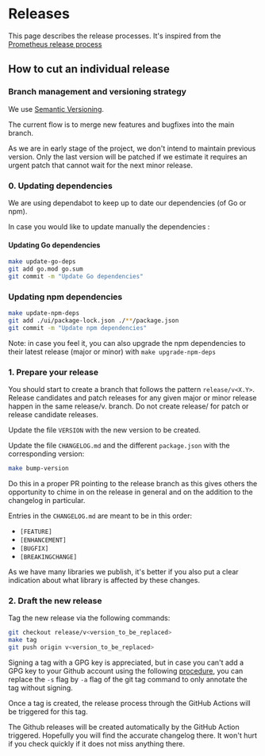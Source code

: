 Releases
========

This page describes the release processes. It's inspired from
the [Prometheus release process](https://github.com/prometheus/prometheus/blob/main/RELEASE.md)

## How to cut an individual release

### Branch management and versioning strategy

We use [Semantic Versioning](https://semver.org/).

The current flow is to merge new features and bugfixes into the main branch.

As we are in early stage of the project, we don't intend to maintain previous version. Only the last version will be
patched if we estimate it requires an urgent patch that cannot wait for the next minor release.

### 0. Updating dependencies

We are using dependabot to keep up to date our dependencies (of Go or npm).

In case you would like to update manually the dependencies :

#### Updating Go dependencies

```bash
make update-go-deps
git add go.mod go.sum
git commit -m "Update Go dependencies"
```

### Updating npm dependencies

```bash
make update-npm-deps
git add ./ui/package-lock.json ./**/package.json
git commit -m "Update npm dependencies"
```

Note: in case you feel it, you can also upgrade the npm dependencies to their latest release (major or minor)
with `make upgrade-npm-deps`

### 1. Prepare your release

You should start to create a branch that follows the pattern `release/v<X.Y>`. Release candidates and patch releases
for any given major or minor release happen in the same release/v<major>.<minor> branch. Do not create release/<version>
for patch or release candidate releases.

Update the file `VERSION` with the new version to be created.

Update the file `CHANGELOG.md` and the different `package.json` with the corresponding version:

```bash
make bump-version
```

Do this in a proper PR pointing to the release branch as this gives others the opportunity to chime in on the release in
general and on the addition to the changelog in particular.

Entries in the `CHANGELOG.md` are meant to be in this order:

* `[FEATURE]`
* `[ENHANCEMENT]`
* `[BUGFIX]`
* `[BREAKINGCHANGE]`

As we have many libraries we publish, it's better if you also put a clear indication about what library is affected by
these changes.

### 2. Draft the new release

Tag the new release via the following commands:

```bash
git checkout release/v<version_to_be_replaced>
make tag
git push origin v<version_to_be_replaced>
```

Signing a tag with a GPG key is appreciated, but in case you can't add a GPG key to your Github account using the
following [procedure](https://docs.github.com/en/authentication/managing-commit-signature-verification), you can replace
the `-s` flag by `-a` flag of the git tag command to only annotate the tag without signing.

Once a tag is created, the release process through the GitHub Actions will be triggered for this tag.

The Github releases will be created automatically by the GitHub Action triggered. Hopefully you will find the accurate
changelog there. It won't hurt if you check quickly if it does not miss anything there.
